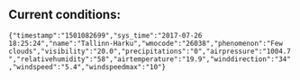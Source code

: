 ## Current conditions: 
 ``` {"timestamp":"1501082699","sys_time":"2017-07-26 18:25:24","name":"Tallinn-Harku","wmocode":"26038","phenomenon":"Few clouds","visibility":"20.0","precipitations":"0","airpressure":"1004.7","relativehumidity":"58","airtemperature":"19.9","winddirection":"34","windspeed":"5.4","windspeedmax":"10"} ```
